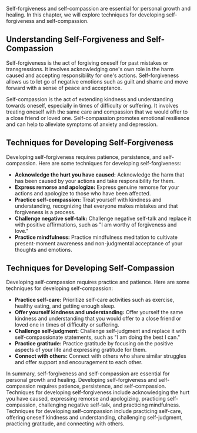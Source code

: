 
Self-forgiveness and self-compassion are essential for personal growth and healing. In this chapter, we will explore techniques for developing self-forgiveness and self-compassion.

Understanding Self-Forgiveness and Self-Compassion
--------------------------------------------------

Self-forgiveness is the act of forgiving oneself for past mistakes or transgressions. It involves acknowledging one's own role in the harm caused and accepting responsibility for one's actions. Self-forgiveness allows us to let go of negative emotions such as guilt and shame and move forward with a sense of peace and acceptance.

Self-compassion is the act of extending kindness and understanding towards oneself, especially in times of difficulty or suffering. It involves treating oneself with the same care and compassion that we would offer to a close friend or loved one. Self-compassion promotes emotional resilience and can help to alleviate symptoms of anxiety and depression.

Techniques for Developing Self-Forgiveness
------------------------------------------

Developing self-forgiveness requires patience, persistence, and self-compassion. Here are some techniques for developing self-forgiveness:

* **Acknowledge the hurt you have caused:** Acknowledge the harm that has been caused by your actions and take responsibility for them.
* **Express remorse and apologize:** Express genuine remorse for your actions and apologize to those who have been affected.
* **Practice self-compassion:** Treat yourself with kindness and understanding, recognizing that everyone makes mistakes and that forgiveness is a process.
* **Challenge negative self-talk:** Challenge negative self-talk and replace it with positive affirmations, such as "I am worthy of forgiveness and love."
* **Practice mindfulness:** Practice mindfulness meditation to cultivate present-moment awareness and non-judgmental acceptance of your thoughts and emotions.

Techniques for Developing Self-Compassion
-----------------------------------------

Developing self-compassion requires practice and patience. Here are some techniques for developing self-compassion:

* **Practice self-care:** Prioritize self-care activities such as exercise, healthy eating, and getting enough sleep.
* **Offer yourself kindness and understanding:** Offer yourself the same kindness and understanding that you would offer to a close friend or loved one in times of difficulty or suffering.
* **Challenge self-judgment:** Challenge self-judgment and replace it with self-compassionate statements, such as "I am doing the best I can."
* **Practice gratitude:** Practice gratitude by focusing on the positive aspects of your life and expressing gratitude for them.
* **Connect with others:** Connect with others who share similar struggles and offer support and encouragement to each other.

In summary, self-forgiveness and self-compassion are essential for personal growth and healing. Developing self-forgiveness and self-compassion requires patience, persistence, and self-compassion. Techniques for developing self-forgiveness include acknowledging the hurt you have caused, expressing remorse and apologizing, practicing self-compassion, challenging negative self-talk, and practicing mindfulness. Techniques for developing self-compassion include practicing self-care, offering oneself kindness and understanding, challenging self-judgment, practicing gratitude, and connecting with others.
